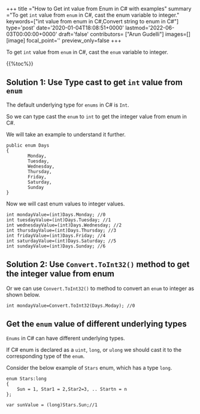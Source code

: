 +++
title   ="How to Get int value from Enum in C# with examples"
summary ="To get `int` value from `enum` in C#, cast the enum variable to integer."
keywords=["int value from enum in C#,Convert string to enum in C#"]
type='post'
date='2020-01-04T18:08:51+0000'
lastmod='2022-06-03T00:00:00+0000'
draft='false'
contributors= ["Arun Gudelli"]
images=[]
[image]
focal_point=''
preview_only=false
+++

To get `int` value from `enum` in C#, cast the `enum` variable to integer.

{{%toc%}}

## Solution 1: Use Type cast to get `int` value from `enum`

The default underlying type for `enums` in C# is `Int`.

So we can type cast the `enum` to `int` to get the integer value from enum in C#.

We will take an example to understand it further.

```
public enum Days
{
        Monday,  
        Tuesday,  
        Wednesday,  
        Thursday,  
        Friday,  
        Saturday,  
        Sunday
}
```

Now we will cast enum values to integer values.

```
int mondayValue=(int)Days.Monday; //0
int tuesdayValue=(int)Days.Tuesday; //1
int wednesdayValue=(int)Days.Wednesday; //2
int thursdayValue=(int)Days.Thursday; //3
int fridayValue=(int)Days.Friday; //4
int saturdayValue=(int)Days.Saturday; //5
int sundayValue=(int)Days.Sunday; //6
```

## Solution 2: Use `Convert.ToInt32()` method to get the integer value from enum

Or we can use `Convert.ToInt32()` to method to convert an `enum` to integer as shown below.

```
int mondayValue=Convert.ToInt32(Days.Moday); //0

```

## Get the `enum` value of different underlying types

`Enums` in C# can have different underlying types. 

If C# enum is declared as a `uint`, `long`, or `ulong` we should cast it to the corresponding type of the `enum`.

Consider the below example of `Stars` enum, which has a type `long`.

```
enum Stars:long 
{
    Sun = 1, Star1 = 2,Star2=3, .. Startn = n
};

var sunValue = (long)Stars.Sun;//1
```